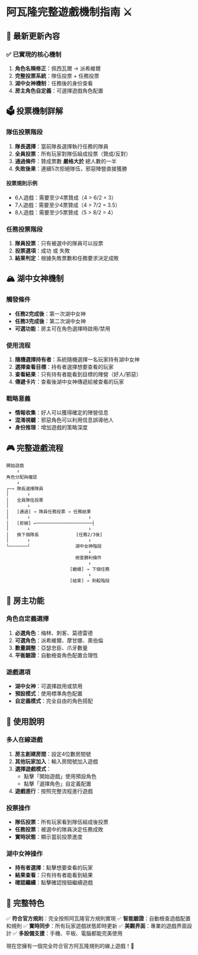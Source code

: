 # 阿瓦隆完整遊戲機制指南 ⚔️

## 🎯 最新更新內容

### ✅ 已實現的核心機制

1. **角色名稱修正**：佩西瓦爾 → 派希維爾
2. **完整投票系統**：隊伍投票 + 任務投票
3. **湖中女神機制**：任務後的身份查看
4. **房主角色自定義**：可選擇遊戲角色配置

## 🗳️ 投票機制詳解

### 隊伍投票階段
1. **隊長選擇**：當前隊長選擇執行任務的隊員
2. **全員投票**：所有玩家對隊伍組成投票（贊成/反對）
3. **通過條件**：贊成票數 **嚴格大於** 總人數的一半
4. **失敗後果**：連續5次拒絕隊伍，邪惡陣營直接獲勝

#### 投票規則示例
- 6人遊戲：需要至少4票贊成（4 > 6/2 = 3）
- 7人遊戲：需要至少4票贊成（4 > 7/2 = 3.5）
- 8人遊戲：需要至少5票贊成（5 > 8/2 = 4）

### 任務投票階段
1. **隊員投票**：只有被選中的隊員可以投票
2. **投票選項**：成功 或 失敗
3. **結果判定**：根據失敗票數和任務要求決定成敗

## 🏔️ 湖中女神機制

### 觸發條件
- **任務2完成後**：第一次湖中女神
- **任務3完成後**：第二次湖中女神
- **可選功能**：房主可在角色選擇時啟用/禁用

### 使用流程
1. **隨機選擇持有者**：系統隨機選擇一名玩家持有湖中女神
2. **選擇查看目標**：持有者選擇想要查看的玩家
3. **查看結果**：只有持有者能看到目標的陣營（好人/邪惡）
4. **傳遞卡片**：查看後湖中女神傳遞給被查看的玩家

### 戰略意義
- **情報收集**：好人可以獲得確定的陣營信息
- **混淆視聽**：邪惡角色可以利用信息誤導他人
- **身份推理**：增加遊戲的策略深度

## 🎮 完整遊戲流程

```
開始遊戲
    ↓
角色分配與確認
    ↓
┌─→ 隊長選擇隊員
│       ↓
│   全員隊伍投票
│       ↓
│   [通過] → 隊員任務投票 → 任務結果
│       ↓                      ↓
│   [拒絕] ←─────────────────────┤
│       ↓                      ↓
│   換下個隊長              [任務2/3後]
│       ↓                      ↓
└───────┘                 湖中女神階段
                               ↓
                          檢查勝利條件
                               ↓
                        [繼續] → 下個任務
                               ↓
                        [結束] → 刺殺階段
```

## 🎯 房主功能

### 角色自定義選擇
1. **必選角色**：梅林、刺客、莫德雷德
2. **可選角色**：派希維爾、摩甘娜、奧伯倫
3. **數量調整**：亞瑟忠臣、爪牙數量
4. **平衡驗證**：自動檢查角色配置合理性

### 遊戲選項
- **湖中女神**：可選擇啟用或禁用
- **預設模式**：使用標準角色配置
- **自定義模式**：完全自由的角色搭配

## 📱 使用說明

### 多人在線遊戲
1. **房主創建房間**：設定4位數房間號
2. **其他玩家加入**：輸入房間號加入遊戲
3. **選擇遊戲模式**：
   - 點擊「開始遊戲」使用預設角色
   - 點擊「選擇角色」自定義配置
4. **遊戲進行**：按照完整流程進行遊戲

### 投票操作
- **隊伍投票**：所有玩家看到隊伍組成後投票
- **任務投票**：被選中的隊員決定任務成敗
- **實時狀態**：顯示當前投票進度

### 湖中女神操作
- **持有者選擇**：點擊想要查看的玩家
- **結果查看**：只有持有者能看到結果
- **確認繼續**：點擊確認按鈕繼續遊戲

## 🎊 完整特色

✅ **符合官方規則**：完全按照阿瓦隆官方規則實現
✅ **智能驗證**：自動檢查遊戲配置和規則
✅ **實時同步**：所有玩家遊戲狀態即時更新
✅ **美觀界面**：專業的遊戲界面設計
✅ **多設備支援**：手機、平板、電腦都能完美使用

現在您擁有一個完全符合官方阿瓦隆規則的線上遊戲！🎉

